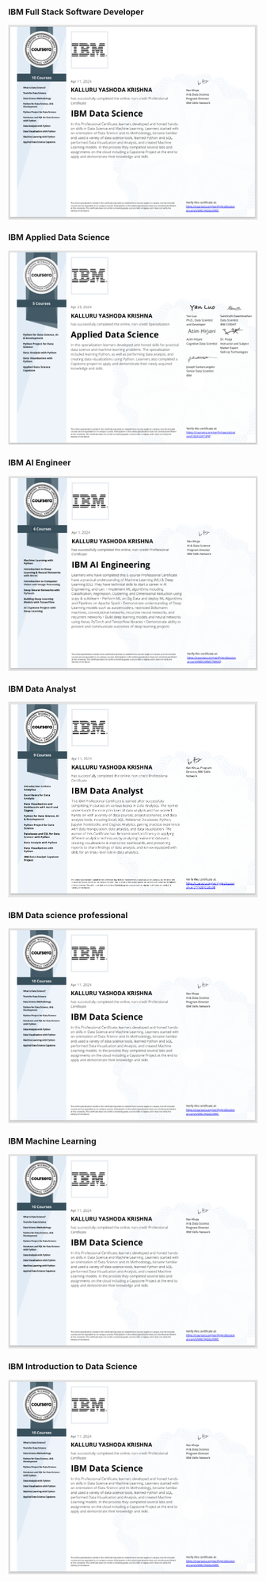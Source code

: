 ### IBM Full Stack Software Developer


<img src="full.png" alt="">


### IBM Applied Data Science

<img src="applied pro.png" alt="">


### IBM AI Engineer
<img src="ib-ai.png" alt="">


### IBM Data Analyst
<img src="ibm-Analyst.png" alt="">



### IBM Data science professional
<img src="ibm-ds.png" alt="">


### IBM Machine Learning
<img src="ibm-ml.png" alt="">


### IBM Introduction to Data Science
<img src="intro-ds.png" alt="">
